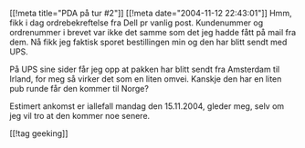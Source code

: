 [[!meta  title="PDA på tur #2"]]
[[!meta  date="2004-11-12 22:43:01"]]
Hmm, fikk i dag ordrebekreftelse fra Dell pr vanlig post. Kundenummer og ordrenummer i brevet var ikke det samme som det jeg hadde fått på mail fra dem. Nå fikk jeg faktisk sporet bestillingen min og den har blitt sendt med UPS.

På UPS sine sider får jeg opp at pakken har blitt sendt fra Amsterdam til Irland, for meg så virker det som en liten omvei. Kanskje den har en liten pub runde får den kommer til Norge?

Estimert ankomst er iallefall mandag den 15.11.2004, gleder meg, selv om jeg vil tro at den kommer noe senere.

[[!tag  geeking]]